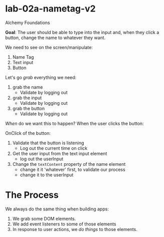 # lab-02a-nametag-v2
Alchemy Foundations

**Goal**: The user should be able to type into the input and, when they click a button, change the name to whatever they want.

We need to see on the screen/manipulate:
1) Name Tag
1) Text input
1) Button

Let's go _grab_ everything we need:
1) grab the name
    - Validate by logging out
1) grab the input
    - Validate by logging out
1) grab the button
    - Validate by logging out

_When_ do we want this to happen?
When the user clicks the button:

OnClick of the button:
1) Validate that the button is listening
    - Log out the current time on click
1) Get the user input from the text input element
    - log out the userInput
1) Change the `textContent` property of the name element 
    - change it it 'whatever' first, to validate our process
    - change it to the userInput


The Process
===

We always do the same thing when building apps:

1) We grab some DOM elements.
1) We add event listeners to some of those elements
1) In response to user actions, we _do things_ to those elements.